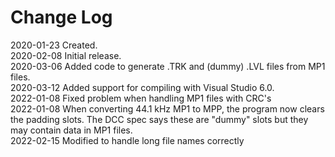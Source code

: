 # Change Log #

2020-01-23 Created.<br>
2020-02-08 Initial release.<br>
2020-03-06 Added code to generate .TRK and (dummy) .LVL files from MP1 files.<br>
2020-03-12 Added support for compiling with Visual Studio 6.0.<br>
2022-01-08 Fixed problem when handling MP1 files with CRC's<br>
2022-01-08 When converting 44.1 kHz MP1 to MPP, the program now clears the padding slots. The DCC spec says these are "dummy" slots but they may contain data in MP1 files.<br>
2022-02-15 Modified to handle long file names correctly<br>
